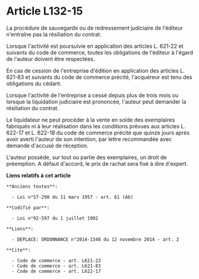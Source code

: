 # Article L132-15

La procédure de sauvegarde ou de redressement judiciaire de l'éditeur n'entraîne pas la résiliation du contrat. 

Lorsque l'activité est poursuivie en application des articles L. 621-22 et suivants du code de commerce, toutes les
obligations de l'éditeur à l'égard de l'auteur doivent être respectées. 

En cas de cession de l'entreprise d'édition en application des articles L. 621-83 et suivants du code de commerce précité,
l'acquéreur est tenu des obligations du cédant. 

Lorsque l'activité de l'entreprise a cessé depuis plus de trois mois ou lorsque la liquidation judiciaire est prononcée,
l'auteur peut demander la résiliation du contrat. 

Le liquidateur ne peut procéder à la vente en solde des exemplaires fabriqués ni à leur réalisation dans les conditions
prévues aux articles L. 622-17 et L. 622-18 du code de commerce précité que quinze jours après avoir averti l'auteur de son
intention, par lettre recommandée avec demande d'accusé de réception. 

L'auteur possède, sur tout ou partie des exemplaires, un droit de préemption. A défaut d'accord, le prix de rachat sera fixé
à dire d'expert.

**Liens relatifs à cet article**

	**Anciens textes**:

	  - Loi n°57-298 du 11 mars 1957 - art. 61 (Ab)

	**Codifié par**:

	  - Loi n°92-597 du 1 juillet 1992

	**Liens**:

	  - DEPLACE: ORDONNANCE n°2014-1348 du 12 novembre 2014 - art. 2

	**Cite**:

	  - Code de commerce - art. L621-22
	  - Code de commerce - art. L621-83
	  - Code de commerce - art. L622-17

